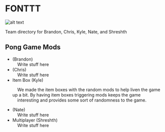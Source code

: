 # FONTTT
![alt text](https://github.com/TraXanh13/FONTTT/blob/main/fontt.jpg?raw=true)
<p>Team directory for Brandon, Chris, Kyle, Nate, and Shreshth </p>

## Pong Game Mods

<ul>
  <li> (Brandon)</li>
    &nbsp;&nbsp;&nbsp;&nbsp;Write stuff here
  <li> (Chris)</li>
    &nbsp;&nbsp;&nbsp;&nbsp;Write stuff here
  <li>Item Box (Kyle)</li>
    <p>&nbsp;&nbsp;&nbsp;&nbsp;We made the item boxes with the random mods to help liven the game up a bit. By having item boxes triggering mods keeps the game
      &nbsp;&nbsp;&nbsp;&nbsp;interesting and provides some sort of randomness to the game.</p>
  <li> (Nate)</li>
    &nbsp;&nbsp;&nbsp;&nbsp;Write stuff here
  <li>Multiplayer (Shreshth)</li>
    &nbsp;&nbsp;&nbsp;&nbsp;Write stuff here
</ul>


